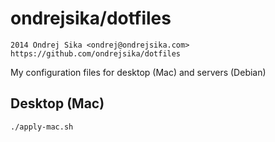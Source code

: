 # ondrejsika/dotfiles

    2014 Ondrej Sika <ondrej@ondrejsika.com>
    https://github.com/ondrejsika/dotfiles

My configuration files for desktop (Mac) and servers (Debian)


## Desktop (Mac)

```
./apply-mac.sh
```